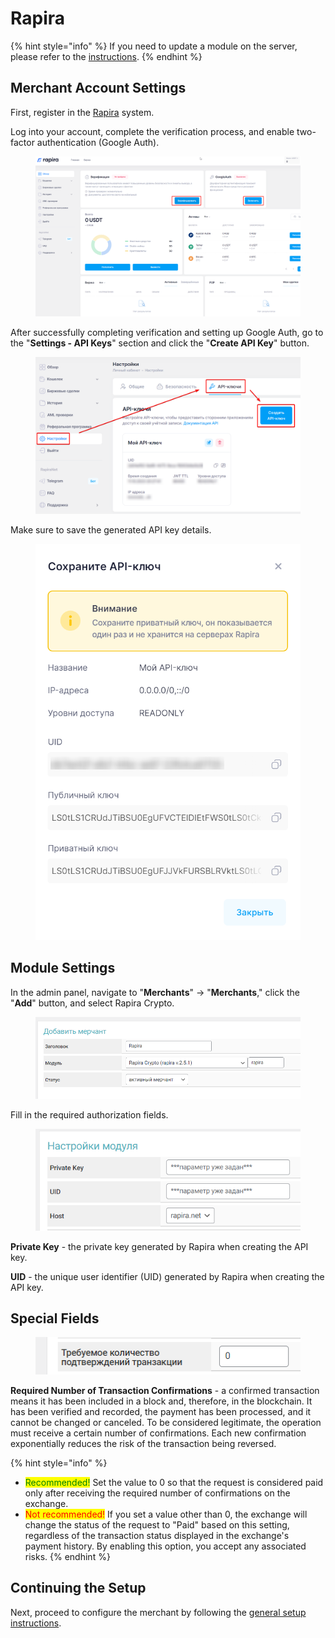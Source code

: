 # Rapira

{% hint style="info" %}
If you need to update a module on the server, please refer to the [instructions](https://premium.gitbook.io/main/en/basic-settings/faq/updating-script-files-on-the-server/how-to-update-files-on-the-server#merchant-and-auto-payout-modules).
{% endhint %}

## Merchant Account Settings

First, register in the [Rapira](https://rapira.net/) system.

Log into your account, complete the verification process, and enable two-factor authentication (Google Auth).

<figure><img src="../../../.gitbook/assets/image (1347)_eng.png" alt=""><figcaption></figcaption></figure>

After successfully completing verification and setting up Google Auth, go to the "**Settings - API Keys**" section and click the "**Create API Key**" button.

<figure><img src="../../../.gitbook/assets/image (1345)_eng.png" alt=""><figcaption></figcaption></figure>

Make sure to save the generated API key details.

<figure><img src="../../../.gitbook/assets/image (1346)_eng.png" alt="" width="490"><figcaption></figcaption></figure>

## Module Settings

In the admin panel, navigate to "**Merchants**" -> "**Merchants**," click the "**Add**" button, and select Rapira Crypto.

<figure><img src="../../../.gitbook/assets/image (1348)_eng.png" alt=""><figcaption></figcaption></figure>

Fill in the required authorization fields.

<figure><img src="../../../.gitbook/assets/image (1349)_eng.png" alt=""><figcaption></figcaption></figure>

**Private Key** - the private key generated by Rapira when creating the API key.

**UID** - the unique user identifier (UID) generated by Rapira when creating the API key.

## Special Fields

<figure><img src="../../../.gitbook/assets/image (1350)_eng.png" alt=""><figcaption></figcaption></figure>

**Required Number of Transaction Confirmations** - a confirmed transaction means it has been included in a block and, therefore, in the blockchain. It has been verified and recorded, the payment has been processed, and it cannot be changed or canceled. To be considered legitimate, the operation must receive a certain number of confirmations. Each new confirmation exponentially reduces the risk of the transaction being reversed.

{% hint style="info" %}
* <mark style="color:green;">Recommended!</mark> Set the value to 0 so that the request is considered paid only after receiving the required number of confirmations on the exchange.
* <mark style="color:red;">Not recommended!</mark> If you set a value other than 0, the exchange will change the status of the request to "Paid" based on this setting, regardless of the transaction status displayed in the exchange's payment history. By enabling this option, you accept any associated risks.
{% endhint %}

## Continuing the Setup

Next, proceed to configure the merchant by following the [general setup instructions](https://premium.gitbook.io/main/en/basic-settings/merchants-and-auto-payments/merchants/general-merchant-settings).
